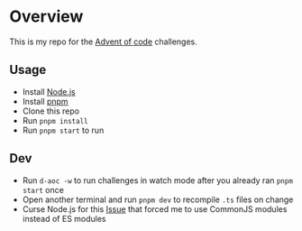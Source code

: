 # Overview

This is my repo for the [Advent of code](https://adventofcode.com/) challenges.

## Usage

- Install [Node.js](https://nodejs.org/en/)
- Install [pnpm](https://pnpm.js.org/en/installation)
- Clone this repo
- Run `pnpm install`
- Run `pnpm start` to run

## Dev

- Run `d-aoc -w` to run challenges in watch mode after you already ran `pnpm start` once
- Open another terminal and run `pnpm dev` to recompile `.ts` files on change
- Curse Node.js for this [Issue](https://github.com/nodejs/tooling/issues/51) that forced me to use CommonJS modules instead of ES modules
